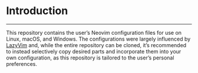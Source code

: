 
# Introduction

---

This repository contains the user’s Neovim configuration files for use on Linux,
macOS, and Windows. The configurations were largely influenced by [LazyVim](https://github.com/LazyVim/LazyVim) and,
while the entire repository can be cloned, it’s recommended to instead
selectively copy desired parts and incorporate them into your own configuration,
as this repository is tailored to the user’s personal preferences.






